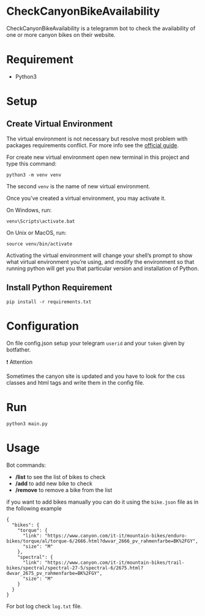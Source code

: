 # CheckCanyonBikeAvailability

CheckCanyonBikeAvailability is a telegramm bot to check the availability of one or more canyon bikes on their website.

# Requirement 

- Python3

# Setup

## Create Virtual Environment

The virtual environment is not necessary but resolve most problem with packages requirements conflict. For more info see the 
[official guide](https://docs.python.org/3/tutorial/venv.html).

For create new virtual environment open new terminal in this project and type this command:

``` 
python3 -m venv venv
```

The second ``venv`` is the name of new virtual environment.

Once you’ve created a virtual environment, you may activate it.

On Windows, run:

```
venv\Scripts\activate.bat
```

On Unix or MacOS, run:

```
source venv/bin/activate
```

Activating the virtual environment will change your shell’s prompt to show what virtual environment you’re using, and modify the environment so that running python will get you that particular version and installation of Python.

## Install Python Requirement

```
pip install -r requirements.txt
```

# Configuration

On file config.json setup your telegram `userid` and your `token` given by botfather.

:exclamation: Attention 

Sometimes the canyon site is updated and you have to look for the css classes and html tags and write them in the config file.


# Run

```python3 main.py```

# Usage

Bot commands:

- **/list** to see the list of bikes to check
- **/add** to add new bike to check 
- **/remove** to remove a bike from the list


if you want to add bikes manually you can do it using the ``bike.json`` file as in the following example

```
{
  "bikes": {
    "torque": {
      "link": "https://www.canyon.com/it-it/mountain-bikes/enduro-bikes/torque/al/torque-6/2666.html?dwvar_2666_pv_rahmenfarbe=BK%2FGY",
      "size": "M"
    },
    "spectral": {
      "link": "https://www.canyon.com/it-it/mountain-bikes/trail-bikes/spectral/spectral-27-5/spectral-6/2675.html?dwvar_2675_pv_rahmenfarbe=BK%2FGY",
      "size": "M"
    }
  }
}
```

For bot log check ``log.txt`` file.